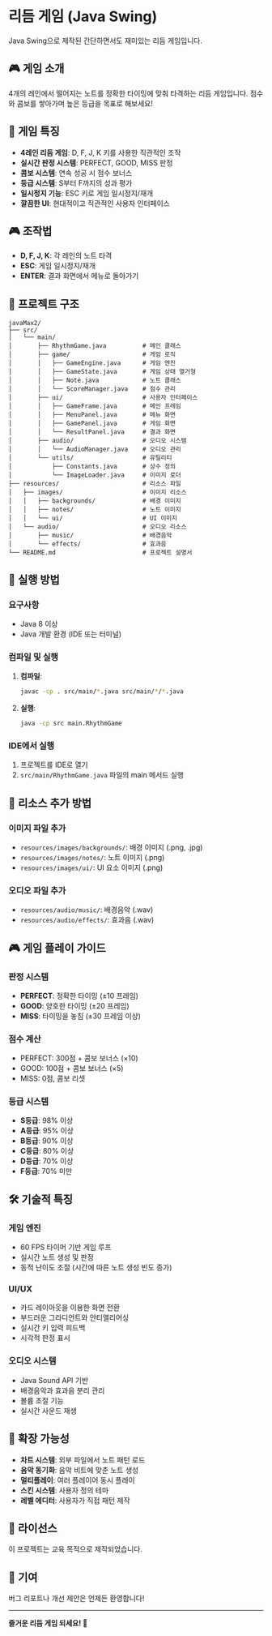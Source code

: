# 리듬 게임 (Java Swing)

Java Swing으로 제작된 간단하면서도 재미있는 리듬 게임입니다.

## 🎮 게임 소개

4개의 레인에서 떨어지는 노트를 정확한 타이밍에 맞춰 타격하는 리듬 게임입니다.
점수와 콤보를 쌓아가며 높은 등급을 목표로 해보세요!

## 🎯 게임 특징

- **4레인 리듬 게임**: D, F, J, K 키를 사용한 직관적인 조작
- **실시간 판정 시스템**: PERFECT, GOOD, MISS 판정
- **콤보 시스템**: 연속 성공 시 점수 보너스
- **등급 시스템**: S부터 F까지의 성과 평가
- **일시정지 기능**: ESC 키로 게임 일시정지/재개
- **깔끔한 UI**: 현대적이고 직관적인 사용자 인터페이스

## 🎮 조작법

- **D, F, J, K**: 각 레인의 노트 타격
- **ESC**: 게임 일시정지/재개
- **ENTER**: 결과 화면에서 메뉴로 돌아가기

## 📁 프로젝트 구조

```
javaMax2/
├── src/
│   └── main/
│       ├── RhythmGame.java          # 메인 클래스
│       ├── game/                    # 게임 로직
│       │   ├── GameEngine.java      # 게임 엔진
│       │   ├── GameState.java       # 게임 상태 열거형
│       │   ├── Note.java            # 노트 클래스
│       │   └── ScoreManager.java    # 점수 관리
│       ├── ui/                      # 사용자 인터페이스
│       │   ├── GameFrame.java       # 메인 프레임
│       │   ├── MenuPanel.java       # 메뉴 화면
│       │   ├── GamePanel.java       # 게임 화면
│       │   └── ResultPanel.java     # 결과 화면
│       ├── audio/                   # 오디오 시스템
│       │   └── AudioManager.java    # 오디오 관리
│       └── utils/                   # 유틸리티
│           ├── Constants.java       # 상수 정의
│           └── ImageLoader.java     # 이미지 로더
├── resources/                       # 리소스 파일
│   ├── images/                      # 이미지 리소스
│   │   ├── backgrounds/             # 배경 이미지
│   │   ├── notes/                   # 노트 이미지
│   │   └── ui/                      # UI 이미지
│   └── audio/                       # 오디오 리소스
│       ├── music/                   # 배경음악
│       └── effects/                 # 효과음
└── README.md                        # 프로젝트 설명서
```

## 🚀 실행 방법

### 요구사항

- Java 8 이상
- Java 개발 환경 (IDE 또는 터미널)

### 컴파일 및 실행

1. **컴파일**:

   ```bash
   javac -cp . src/main/*.java src/main/*/*.java
   ```

2. **실행**:
   ```bash
   java -cp src main.RhythmGame
   ```

### IDE에서 실행

1. 프로젝트를 IDE로 열기
2. `src/main/RhythmGame.java` 파일의 main 메서드 실행

## 🎵 리소스 추가 방법

### 이미지 파일 추가

- `resources/images/backgrounds/`: 배경 이미지 (.png, .jpg)
- `resources/images/notes/`: 노트 이미지 (.png)
- `resources/images/ui/`: UI 요소 이미지 (.png)

### 오디오 파일 추가

- `resources/audio/music/`: 배경음악 (.wav)
- `resources/audio/effects/`: 효과음 (.wav)

## 🎮 게임 플레이 가이드

### 판정 시스템

- **PERFECT**: 정확한 타이밍 (±10 프레임)
- **GOOD**: 양호한 타이밍 (±20 프레임)
- **MISS**: 타이밍을 놓침 (±30 프레임 이상)

### 점수 계산

- PERFECT: 300점 + 콤보 보너스 (×10)
- GOOD: 100점 + 콤보 보너스 (×5)
- MISS: 0점, 콤보 리셋

### 등급 시스템

- **S등급**: 98% 이상
- **A등급**: 95% 이상
- **B등급**: 90% 이상
- **C등급**: 80% 이상
- **D등급**: 70% 이상
- **F등급**: 70% 미만

## 🛠️ 기술적 특징

### 게임 엔진

- 60 FPS 타이머 기반 게임 루프
- 실시간 노트 생성 및 판정
- 동적 난이도 조절 (시간에 따른 노트 생성 빈도 증가)

### UI/UX

- 카드 레이아웃을 이용한 화면 전환
- 부드러운 그라디언트와 안티앨리어싱
- 실시간 키 입력 피드백
- 시각적 판정 표시

### 오디오 시스템

- Java Sound API 기반
- 배경음악과 효과음 분리 관리
- 볼륨 조절 기능
- 실시간 사운드 재생

## 🔧 확장 가능성

- **차트 시스템**: 외부 파일에서 노트 패턴 로드
- **음악 동기화**: 음악 비트에 맞춘 노트 생성
- **멀티플레이**: 여러 플레이어 동시 플레이
- **스킨 시스템**: 사용자 정의 테마
- **레벨 에디터**: 사용자가 직접 패턴 제작

## 📝 라이선스

이 프로젝트는 교육 목적으로 제작되었습니다.

## 👥 기여

버그 리포트나 개선 제안은 언제든 환영합니다!

---

**즐거운 리듬 게임 되세요! 🎵**
